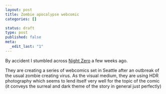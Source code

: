```yaml
---
layout: post
title: Zombie apocalypse webcomic
categories: []

status: draft
type: post
published: false
meta:
  _edit_last: "1"
---
```

By accident I stumbled across <a href="http://nightzero.com">Night Zero</a> a few weeks ago.

They are creating a series of webcomics set in Seattle after an outbreak of the usual zombie creating virus. As the visual medium, they are using HDR photography which seems to lend itself very well for the topic of the comic (it conveys the surreal and dark theme of the story in general just perfectly)

